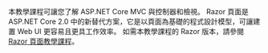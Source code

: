 本教學課程可讓您了解 ASP.NET Core MVC 與控制器和檢視。 Razor 頁面是 ASP.NET Core 2.0 中的新替代方案，它是以頁面為基礎的程式設計模型，可讓建置 Web UI 更容易且更具工作效率。 如需本教學課程的 Razor 版本，請參閱 [Razor 頁面教學課程](xref:mvc/razor-pages/index)。 
